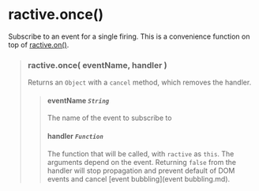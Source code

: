 # ractive.once()

Subscribe to an event for a single firing. This is a convenience function on top of [ractive.on()](ractive.on().md).

> ### ractive.once( eventName, handler )
> Returns an `Object` with a `cancel` method, which removes the handler.
> > #### **eventName** *`String`*
> > The name of the event to subscribe to
> > #### **handler** *`Function`*
> > The function that will be called, with `ractive` as `this`. The arguments depend on the event. Returning `false` from the handler will stop propagation and prevent default of DOM events and cancel [event bubbling](event bubbling.md).
